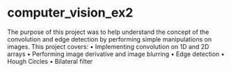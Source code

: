 # computer_vision_ex2
The purpose of this project was to help understand the concept of the convolution and edge
detection by performing simple manipulations on images.
This project covers:
• Implementing convolution on 1D and 2D arrays
• Performing image derivative and image blurring
• Edge detection
• Hough Circles
• Bilateral filter
